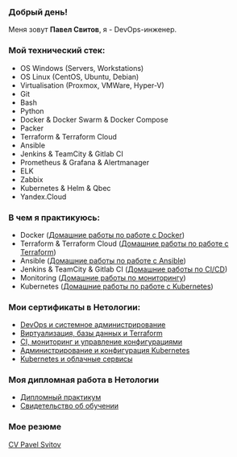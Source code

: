 ### Добрый день!

Меня зовут <b>Павел Свитов</b>, я - DevOps-инженер.

### Мой технический стек:

- OS Windows (Servers, Workstations)
- OS Linux (CentOS, Ubuntu, Debian)
- Virtualisation (Proxmox, VMWare, Hyper-V)
- Git
- Bash
- Python
- Docker & Docker Swarm & Docker Compose
- Packer
- Terraform & Terraform Cloud
- Ansible
- Jenkins & TeamCity & Gitlab CI
- Prometheus & Grafana & Alertmanager
- ELK
- Zabbix
- Kubernetes & Helm & Qbec
- Yandex.Cloud

### В чем я практикуюсь:

- Docker ([Домашние работы по работе с Docker](https://github.com/psvitov/psvitov/tree/main/Homeworks/Docker))
- Terraform & Terraform Cloud ([Домашние работы по работе с Terraform](https://github.com/psvitov/psvitov/tree/main/Homeworks/Terraform))
- Ansible ([Домашние работы по работе с Ansible](https://github.com/psvitov/psvitov/tree/main/Homeworks/Ansible))
- Jenkins & TeamCity & Gitlab CI ([Домашние работы по CI/CD](https://github.com/psvitov/psvitov/tree/main/Homeworks/CI_CD))
- Monitoring ([Домашние работы по мониторингу](https://github.com/psvitov/psvitov/tree/main/Homeworks/Monitoring))
- Kubernetes ([Домашние работы по работе с Kubernetes](https://github.com/psvitov/psvitov/tree/main/Homeworks/K8s))

### Мои сертификаты в Нетологии:

- [DevOps и системное администрирование](https://github.com/psvitov/psvitov/blob/main/Documents/cert_DevOps.pdf)
- [Виртуализация, базы данных и Terraform](https://github.com/psvitov/psvitov/blob/main/Documents/cert_Virtualisation.pdf)
- [CI, мониторинг и управление конфигурациями](https://github.com/psvitov/psvitov/blob/main/Documents/cert_CI_Monitoring.pdf)
- [Администрирование и конфигурация Kubernetes](https://github.com/psvitov/psvitov/blob/main/Documents/cert_k8s_adm.pdf)
- [Kubernetes и облачные сервисы](https://github.com/psvitov/psvitov/blob/main/Documents/cert_k8s_cloud.pdf)

### Моя дипломная работа в Нетологии

- [Дипломный практикум](https://github.com/psvitov/devops-netology/blob/main/Diplom/diplom.md)
- [Свидетельство об обучении](https://github.com/psvitov/psvitov/blob/main/Documents/Diplom.pdf)

### Мое резюме

[CV Pavel Svitov](https://github.com/psvitov/psvitov/blob/main/Documents/CV_%20Pavel%20Svitov%20DevOps-%D0%B8%D0%BD%D0%B6%D0%B5%D0%BD%D0%B5%D1%80.pdf)
